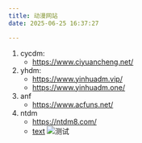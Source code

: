 ```yaml
---
title: 动漫网站
date: 2025-06-25 16:37:27

---
```

1. cycdm:
   - https://www.ciyuancheng.net/
2. yhdm:
   - https://www.yinhuadm.vip/
   - https://www.yinhuadm.one/
3. anf
   - https://www.acfuns.net/
4. ntdm
   - https://ntdm8.com/
   - [text](https://ntdm8.com/)
![测试](https://github.dpik.top/https://raw.githubusercontent.com/kd345/img/master/test/070828381f302e9db5bbef014c086e06f018.webp)


